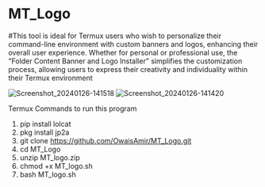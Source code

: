 # MT_Logo
#This tool is ideal for Termux users who wish to personalize their command-line environment with custom banners and logos, enhancing their overall user experience. Whether for personal or professional use, the "Folder Content Banner and Logo Installer" simplifies the customization process, allowing users to express their creativity and individuality within their Termux environment


![Screenshot_20240126-141518](https://github.com/OwaisAmir/MT_Logo/assets/83240869/aacb650d-e40f-4f2b-86b3-0fd844884a11)
![Screenshot_20240126-141420](https://github.com/OwaisAmir/MT_Logo/assets/83240869/ccdf51b9-841b-462c-95e8-2b95ecd9e6a8)


Termux Commands to run this program

1) pip install lolcat
2) pkg install jp2a
3) git clone https://github.com/OwaisAmir/MT_Logo.git
4) cd MT_Logo
5) unzip MT_logo.zip
6) chmod +x MT_logo.sh
7) bash MT_logo.sh

